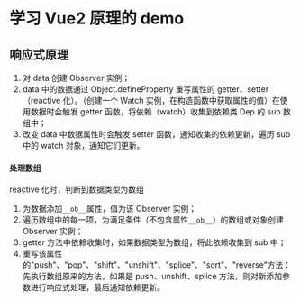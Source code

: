 # 学习 Vue2 原理的 demo

## 响应式原理

1. 对 data 创建 Observer 实例；
2. data 中的数据通过 Object.defineProperty 重写属性的 getter、setter（reactive 化）。（创建一个 Watch 实例，在构造函数中获取属性的值）在使用数据时会触发 getter 函数，将依赖（watch）收集到依赖类 Dep 的 sub 数组中；
3. 改变 data 中数据属性时会触发 setter 函数，通知收集的依赖更新，遍历 sub 中的 watch 对象，通知它们更新。

#### 处理数组

reactive 化时，判断到数据类型为数组

1. 为数据添加`__ob__`属性，值为该 Observer 实例；
2. 遍历数组中的每一项，为满足条件（不包含属性`__ob__`）的数组或对象创建 Observer 实例；
3. getter 方法中依赖收集时，如果数据类型为数组，将此依赖收集到 sub 中；
4. 重写该属性的"push"、"pop"、"shift"、"unshift"、"splice"、"sort"、"reverse"方法：先执行数组原来的方法，如果是 push、unshift、splice 方法，则对新添加参数进行响应式处理，最后通知依赖更新。
